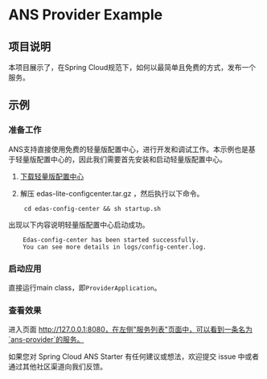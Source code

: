 # ANS Provider Example

## 项目说明

本项目展示了，在Spring Cloud规范下，如何以最简单且免费的方式，发布一个服务。

## 示例

### 准备工作

ANS支持直接使用免费的轻量版配置中心，进行开发和调试工作。本示例也是基于轻量版配置中心的，因此我们需要首先安装和启动轻量版配置中心。

1. [下载轻量版配置中心](https://edas-public.oss-cn-hangzhou.aliyuncs.com/install_package/LCC/2018-11-01/edas-lite-configcenter.tar.gz?file=edas-lite-configcenter.tar.gz)

2. 解压 edas-lite-configcenter.tar.gz ，然后执行以下命令。

        cd edas-config-center && sh startup.sh

出现以下内容说明轻量版配置中心启动成功。

        Edas-config-center has been started successfully.
        You can see more details in logs/config-center.log.
 
        
### 启动应用

直接运行main class，即`ProviderApplication`。

### 查看效果

进入页面 http://127.0.0.1:8080，在左侧"服务列表"页面中，可以看到一条名为`ans-provider`的服务。


如果您对 Spring Cloud ANS Starter 有任何建议或想法，欢迎提交 issue 中或者通过其他社区渠道向我们反馈。

